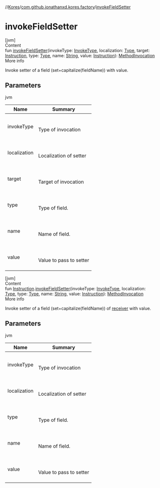 //[Kores](../index.md)/[com.github.jonathanxd.kores.factory](index.md)/[invokeFieldSetter](invoke-field-setter.md)



# invokeFieldSetter  
[jvm]  
Content  
fun [invokeFieldSetter](invoke-field-setter.md)(invokeType: [InvokeType](../com.github.jonathanxd.kores.base/-invoke-type/index.md), localization: [Type](https://docs.oracle.com/javase/8/docs/api/java/lang/reflect/Type.html), target: [Instruction](../com.github.jonathanxd.kores/-instruction/index.md), type: [Type](https://docs.oracle.com/javase/8/docs/api/java/lang/reflect/Type.html), name: [String](https://kotlinlang.org/api/latest/jvm/stdlib/kotlin/-string/index.html), value: [Instruction](../com.github.jonathanxd.kores/-instruction/index.md)): [MethodInvocation](../com.github.jonathanxd.kores.base/-method-invocation/index.md)  
More info  


Invoke setter of a field (set+capitalize(fieldName)) with value.



## Parameters  
  
jvm  
  
|  Name|  Summary| 
|---|---|
| <a name="com.github.jonathanxd.kores.factory//invokeFieldSetter/#com.github.jonathanxd.kores.base.InvokeType#java.lang.reflect.Type#com.github.jonathanxd.kores.Instruction#java.lang.reflect.Type#kotlin.String#com.github.jonathanxd.kores.Instruction/PointingToDeclaration/"></a>invokeType| <a name="com.github.jonathanxd.kores.factory//invokeFieldSetter/#com.github.jonathanxd.kores.base.InvokeType#java.lang.reflect.Type#com.github.jonathanxd.kores.Instruction#java.lang.reflect.Type#kotlin.String#com.github.jonathanxd.kores.Instruction/PointingToDeclaration/"></a><br><br>Type of invocation<br><br>
| <a name="com.github.jonathanxd.kores.factory//invokeFieldSetter/#com.github.jonathanxd.kores.base.InvokeType#java.lang.reflect.Type#com.github.jonathanxd.kores.Instruction#java.lang.reflect.Type#kotlin.String#com.github.jonathanxd.kores.Instruction/PointingToDeclaration/"></a>localization| <a name="com.github.jonathanxd.kores.factory//invokeFieldSetter/#com.github.jonathanxd.kores.base.InvokeType#java.lang.reflect.Type#com.github.jonathanxd.kores.Instruction#java.lang.reflect.Type#kotlin.String#com.github.jonathanxd.kores.Instruction/PointingToDeclaration/"></a><br><br>Localization of setter<br><br>
| <a name="com.github.jonathanxd.kores.factory//invokeFieldSetter/#com.github.jonathanxd.kores.base.InvokeType#java.lang.reflect.Type#com.github.jonathanxd.kores.Instruction#java.lang.reflect.Type#kotlin.String#com.github.jonathanxd.kores.Instruction/PointingToDeclaration/"></a>target| <a name="com.github.jonathanxd.kores.factory//invokeFieldSetter/#com.github.jonathanxd.kores.base.InvokeType#java.lang.reflect.Type#com.github.jonathanxd.kores.Instruction#java.lang.reflect.Type#kotlin.String#com.github.jonathanxd.kores.Instruction/PointingToDeclaration/"></a><br><br>Target of invocation<br><br>
| <a name="com.github.jonathanxd.kores.factory//invokeFieldSetter/#com.github.jonathanxd.kores.base.InvokeType#java.lang.reflect.Type#com.github.jonathanxd.kores.Instruction#java.lang.reflect.Type#kotlin.String#com.github.jonathanxd.kores.Instruction/PointingToDeclaration/"></a>type| <a name="com.github.jonathanxd.kores.factory//invokeFieldSetter/#com.github.jonathanxd.kores.base.InvokeType#java.lang.reflect.Type#com.github.jonathanxd.kores.Instruction#java.lang.reflect.Type#kotlin.String#com.github.jonathanxd.kores.Instruction/PointingToDeclaration/"></a><br><br>Type of field.<br><br>
| <a name="com.github.jonathanxd.kores.factory//invokeFieldSetter/#com.github.jonathanxd.kores.base.InvokeType#java.lang.reflect.Type#com.github.jonathanxd.kores.Instruction#java.lang.reflect.Type#kotlin.String#com.github.jonathanxd.kores.Instruction/PointingToDeclaration/"></a>name| <a name="com.github.jonathanxd.kores.factory//invokeFieldSetter/#com.github.jonathanxd.kores.base.InvokeType#java.lang.reflect.Type#com.github.jonathanxd.kores.Instruction#java.lang.reflect.Type#kotlin.String#com.github.jonathanxd.kores.Instruction/PointingToDeclaration/"></a><br><br>Name of field.<br><br>
| <a name="com.github.jonathanxd.kores.factory//invokeFieldSetter/#com.github.jonathanxd.kores.base.InvokeType#java.lang.reflect.Type#com.github.jonathanxd.kores.Instruction#java.lang.reflect.Type#kotlin.String#com.github.jonathanxd.kores.Instruction/PointingToDeclaration/"></a>value| <a name="com.github.jonathanxd.kores.factory//invokeFieldSetter/#com.github.jonathanxd.kores.base.InvokeType#java.lang.reflect.Type#com.github.jonathanxd.kores.Instruction#java.lang.reflect.Type#kotlin.String#com.github.jonathanxd.kores.Instruction/PointingToDeclaration/"></a><br><br>Value to pass to setter<br><br>
  
  


[jvm]  
Content  
fun [Instruction](../com.github.jonathanxd.kores/-instruction/index.md).[invokeFieldSetter](invoke-field-setter.md)(invokeType: [InvokeType](../com.github.jonathanxd.kores.base/-invoke-type/index.md), localization: [Type](https://docs.oracle.com/javase/8/docs/api/java/lang/reflect/Type.html), type: [Type](https://docs.oracle.com/javase/8/docs/api/java/lang/reflect/Type.html), name: [String](https://kotlinlang.org/api/latest/jvm/stdlib/kotlin/-string/index.html), value: [Instruction](../com.github.jonathanxd.kores/-instruction/index.md)): [MethodInvocation](../com.github.jonathanxd.kores.base/-method-invocation/index.md)  
More info  


Invoke setter of a field (set+capitalize(fieldName)) of [receiver](../com.github.jonathanxd.kores/-instruction/index.md) with value.



## Parameters  
  
jvm  
  
|  Name|  Summary| 
|---|---|
| <a name="com.github.jonathanxd.kores.factory//invokeFieldSetter/com.github.jonathanxd.kores.Instruction#com.github.jonathanxd.kores.base.InvokeType#java.lang.reflect.Type#java.lang.reflect.Type#kotlin.String#com.github.jonathanxd.kores.Instruction/PointingToDeclaration/"></a>invokeType| <a name="com.github.jonathanxd.kores.factory//invokeFieldSetter/com.github.jonathanxd.kores.Instruction#com.github.jonathanxd.kores.base.InvokeType#java.lang.reflect.Type#java.lang.reflect.Type#kotlin.String#com.github.jonathanxd.kores.Instruction/PointingToDeclaration/"></a><br><br>Type of invocation<br><br>
| <a name="com.github.jonathanxd.kores.factory//invokeFieldSetter/com.github.jonathanxd.kores.Instruction#com.github.jonathanxd.kores.base.InvokeType#java.lang.reflect.Type#java.lang.reflect.Type#kotlin.String#com.github.jonathanxd.kores.Instruction/PointingToDeclaration/"></a>localization| <a name="com.github.jonathanxd.kores.factory//invokeFieldSetter/com.github.jonathanxd.kores.Instruction#com.github.jonathanxd.kores.base.InvokeType#java.lang.reflect.Type#java.lang.reflect.Type#kotlin.String#com.github.jonathanxd.kores.Instruction/PointingToDeclaration/"></a><br><br>Localization of setter<br><br>
| <a name="com.github.jonathanxd.kores.factory//invokeFieldSetter/com.github.jonathanxd.kores.Instruction#com.github.jonathanxd.kores.base.InvokeType#java.lang.reflect.Type#java.lang.reflect.Type#kotlin.String#com.github.jonathanxd.kores.Instruction/PointingToDeclaration/"></a>type| <a name="com.github.jonathanxd.kores.factory//invokeFieldSetter/com.github.jonathanxd.kores.Instruction#com.github.jonathanxd.kores.base.InvokeType#java.lang.reflect.Type#java.lang.reflect.Type#kotlin.String#com.github.jonathanxd.kores.Instruction/PointingToDeclaration/"></a><br><br>Type of field.<br><br>
| <a name="com.github.jonathanxd.kores.factory//invokeFieldSetter/com.github.jonathanxd.kores.Instruction#com.github.jonathanxd.kores.base.InvokeType#java.lang.reflect.Type#java.lang.reflect.Type#kotlin.String#com.github.jonathanxd.kores.Instruction/PointingToDeclaration/"></a>name| <a name="com.github.jonathanxd.kores.factory//invokeFieldSetter/com.github.jonathanxd.kores.Instruction#com.github.jonathanxd.kores.base.InvokeType#java.lang.reflect.Type#java.lang.reflect.Type#kotlin.String#com.github.jonathanxd.kores.Instruction/PointingToDeclaration/"></a><br><br>Name of field.<br><br>
| <a name="com.github.jonathanxd.kores.factory//invokeFieldSetter/com.github.jonathanxd.kores.Instruction#com.github.jonathanxd.kores.base.InvokeType#java.lang.reflect.Type#java.lang.reflect.Type#kotlin.String#com.github.jonathanxd.kores.Instruction/PointingToDeclaration/"></a>value| <a name="com.github.jonathanxd.kores.factory//invokeFieldSetter/com.github.jonathanxd.kores.Instruction#com.github.jonathanxd.kores.base.InvokeType#java.lang.reflect.Type#java.lang.reflect.Type#kotlin.String#com.github.jonathanxd.kores.Instruction/PointingToDeclaration/"></a><br><br>Value to pass to setter<br><br>
  
  



